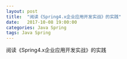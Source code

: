 ```yaml
---
layout: post
title:  "阅读《Spring4.x企业应用开发实战》的实践"
date:   2017-10-08 19:00:00
categories: Java Spring
tags: Java Spring
---
```

阅读《Spring4.x企业应用开发实战》的实践
